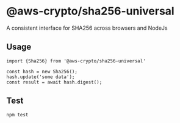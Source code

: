# @aws-crypto/sha256-universal

A consistent interface for SHA256 across browsers and NodeJs

## Usage

```
import {Sha256} from '@aws-crypto/sha256-universal'

const hash = new Sha256();
hash.update('some data');
const result = await hash.digest();

```

## Test

`npm test`
